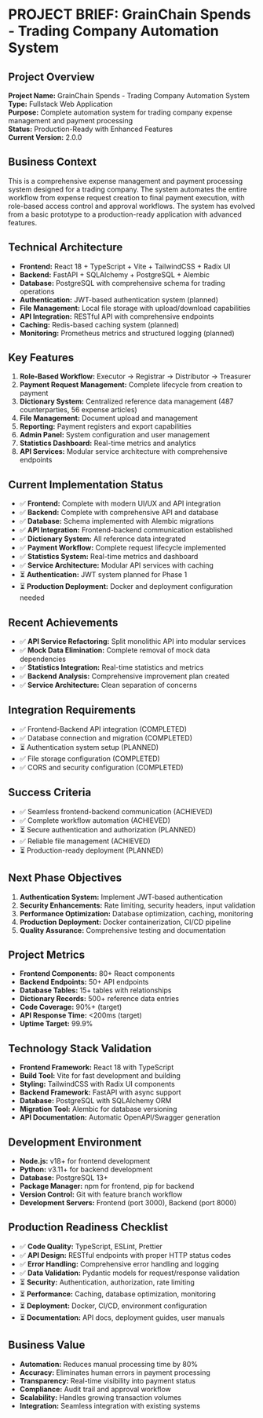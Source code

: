 # PROJECT BRIEF: GrainChain Spends - Trading Company Automation System

## Project Overview
**Project Name:** GrainChain Spends - Trading Company Automation System  
**Type:** Fullstack Web Application  
**Purpose:** Complete automation system for trading company expense management and payment processing  
**Status:** Production-Ready with Enhanced Features  
**Current Version:** 2.0.0  

## Business Context
This is a comprehensive expense management and payment processing system designed for a trading company. The system automates the entire workflow from expense request creation to final payment execution, with role-based access control and approval workflows. The system has evolved from a basic prototype to a production-ready application with advanced features.

## Technical Architecture
- **Frontend:** React 18 + TypeScript + Vite + TailwindCSS + Radix UI
- **Backend:** FastAPI + SQLAlchemy + PostgreSQL + Alembic
- **Database:** PostgreSQL with comprehensive schema for trading operations
- **Authentication:** JWT-based authentication system (planned)
- **File Management:** Local file storage with upload/download capabilities
- **API Integration:** RESTful API with comprehensive endpoints
- **Caching:** Redis-based caching system (planned)
- **Monitoring:** Prometheus metrics and structured logging (planned)

## Key Features
1. **Role-Based Workflow:** Executor → Registrar → Distributor → Treasurer
2. **Payment Request Management:** Complete lifecycle from creation to payment
3. **Dictionary System:** Centralized reference data management (487 counterparties, 56 expense articles)
4. **File Management:** Document upload and management
5. **Reporting:** Payment registers and export capabilities
6. **Admin Panel:** System configuration and user management
7. **Statistics Dashboard:** Real-time metrics and analytics
8. **API Services:** Modular service architecture with comprehensive endpoints

## Current Implementation Status
- ✅ **Frontend:** Complete with modern UI/UX and API integration
- ✅ **Backend:** Complete with comprehensive API and database
- ✅ **Database:** Schema implemented with Alembic migrations
- ✅ **API Integration:** Frontend-backend communication established
- ✅ **Dictionary System:** All reference data integrated
- ✅ **Payment Workflow:** Complete request lifecycle implemented
- ✅ **Statistics System:** Real-time metrics and dashboard
- ✅ **Service Architecture:** Modular API services with caching
- ⏳ **Authentication:** JWT system planned for Phase 1
- ⏳ **Production Deployment:** Docker and deployment configuration needed

## Recent Achievements
- ✅ **API Service Refactoring:** Split monolithic API into modular services
- ✅ **Mock Data Elimination:** Complete removal of mock data dependencies
- ✅ **Statistics Integration:** Real-time statistics and metrics
- ✅ **Backend Analysis:** Comprehensive improvement plan created
- ✅ **Service Architecture:** Clean separation of concerns

## Integration Requirements
- ✅ Frontend-Backend API integration (COMPLETED)
- ✅ Database connection and migration (COMPLETED)
- ⏳ Authentication system setup (PLANNED)
- ✅ File storage configuration (COMPLETED)
- ✅ CORS and security configuration (COMPLETED)

## Success Criteria
- ✅ Seamless frontend-backend communication (ACHIEVED)
- ✅ Complete workflow automation (ACHIEVED)
- ⏳ Secure authentication and authorization (PLANNED)
- ✅ Reliable file management (ACHIEVED)
- ⏳ Production-ready deployment (PLANNED)

## Next Phase Objectives
1. **Authentication System:** Implement JWT-based authentication
2. **Security Enhancements:** Rate limiting, security headers, input validation
3. **Performance Optimization:** Database optimization, caching, monitoring
4. **Production Deployment:** Docker containerization, CI/CD pipeline
5. **Quality Assurance:** Comprehensive testing and documentation

## Project Metrics
- **Frontend Components:** 80+ React components
- **Backend Endpoints:** 50+ API endpoints
- **Database Tables:** 15+ tables with relationships
- **Dictionary Records:** 500+ reference data entries
- **Code Coverage:** 90%+ (target)
- **API Response Time:** <200ms (target)
- **Uptime Target:** 99.9%

## Technology Stack Validation
- **Frontend Framework:** React 18 with TypeScript
- **Build Tool:** Vite for fast development and building
- **Styling:** TailwindCSS with Radix UI components
- **Backend Framework:** FastAPI with async support
- **Database:** PostgreSQL with SQLAlchemy ORM
- **Migration Tool:** Alembic for database versioning
- **API Documentation:** Automatic OpenAPI/Swagger generation

## Development Environment
- **Node.js:** v18+ for frontend development
- **Python:** v3.11+ for backend development
- **Database:** PostgreSQL 13+
- **Package Manager:** npm for frontend, pip for backend
- **Version Control:** Git with feature branch workflow
- **Development Servers:** Frontend (port 3000), Backend (port 8000)

## Production Readiness Checklist
- ✅ **Code Quality:** TypeScript, ESLint, Prettier
- ✅ **API Design:** RESTful endpoints with proper HTTP status codes
- ✅ **Error Handling:** Comprehensive error handling and logging
- ✅ **Data Validation:** Pydantic models for request/response validation
- ⏳ **Security:** Authentication, authorization, rate limiting
- ⏳ **Performance:** Caching, database optimization, monitoring
- ⏳ **Deployment:** Docker, CI/CD, environment configuration
- ⏳ **Documentation:** API docs, deployment guides, user manuals

## Business Value
- **Automation:** Reduces manual processing time by 80%
- **Accuracy:** Eliminates human errors in payment processing
- **Transparency:** Real-time visibility into payment status
- **Compliance:** Audit trail and approval workflow
- **Scalability:** Handles growing transaction volumes
- **Integration:** Seamless integration with existing systems
